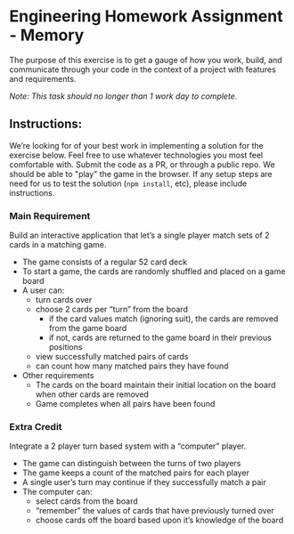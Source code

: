 # Engineering Homework Assignment - Memory
The purpose of this exercise is to get a gauge of how you work, build, and communicate through your code in the context of a project with features and requirements. 

*Note: This task should no longer than 1 work day to complete.*

## Instructions:
We’re looking for of your best work in implementing a solution for the exercise below. Feel free to use whatever technologies you most feel comfortable with. Submit the code as a PR, or through a public repo. We should be able to  "play" the game in the browser. If any setup steps are need for us to test the solution (`npm install`, etc), please include instructions.

### Main Requirement
Build an interactive application that let’s a single player match sets of 2 cards in a matching game.
- The game consists of a regular 52 card deck
- To start a game, the cards are randomly shuffled and placed on a game board
- A user can:
  - turn cards over
  - choose 2 cards per “turn” from the board
    - if the card values match (ignoring suit), the cards are removed from the game board
    - if not, cards are returned to the game board in their previous positions
  - view successfully matched pairs of cards
  - can count how many matched pairs they have found
- Other requirements
  - The cards on the board maintain their initial location on the board when other cards are removed
  - Game completes when all pairs have been found

### Extra Credit
Integrate a 2 player turn based system with a “computer” player.
- The game can distinguish between the turns of two players
- The game keeps a count of the matched pairs for each player
- A single user’s turn may continue if they successfully match a pair
- The computer can:
  - select cards from the board
  - “remember” the values of cards that have previously turned over
  - choose cards off the board based upon it’s knowledge of the board
